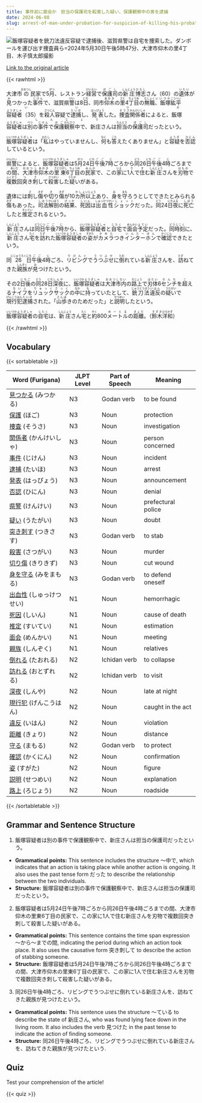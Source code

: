 ```yaml
---
title: 事件前に面会か　担当の保護司を殺害した疑い、保護観察中の男を逮捕
date: 2024-06-08
slug: arrest-of-man-under-probation-for-suspicion-of-killing-his-probation-officer-before-a-scheduled-meeting
---
```


![飯塚容疑者を銃刀法違反容疑で逮捕後、滋賀県警は自宅を捜索した。ダンボールを運び出す捜査員ら=2024年5月30日午後5時47分、大津市仰木の里4丁目、木子慎太郎撮影](https://www.asahicom.jp/imgopt/img/b9a420b08f/comm_L/AS20240608001395.jpg "飯塚容疑者を銃刀法違反容疑で逮捕後、滋賀県警は自宅を捜索した。ダンボールを運び出す捜査員ら=2024年5月30日午後5時47分、大津市仰木の里4丁目、木子慎太郎撮影")

[Link to the original article](https://asahi.com/articles/ASS680TPVS68PTJB008M.html?iref=comtop_7_02)

{{< rawhtml >}}
<p>大津市<ruby>の<rt>おおつし</rt></ruby>民家で5<ruby>月<rt>がつ</rt></ruby>、レストラン<ruby>経営<rt>けいえい</rt></ruby>で<ruby>保護<rt>ほご</rt>司<rt>し</rt></ruby>の<ruby>新庄<rt>しんじょう</rt>博志<rt>ひろし</rt></ruby>さん（60）の<ruby>遺体<rt>いたい</rt></ruby>が<ruby>見<rt>み</rt>つかった<ruby>事件<rt>じけん</rt></ruby>で、滋賀県<ruby>警<rt>けい</rt></ruby>は8<ruby>日<rt>にち</rt></ruby>、同市<ruby>仰木<rt>あおき</rt></ruby>の<ruby>里<rt>さと</rt>4<ruby>丁目<rt>ちょうめ</rt></ruby>の<ruby>無職<rt>むしょく</rt>、飯塚<rt>いいづか</rt>紘平<rt>こうへい</rt>容疑者<rt>ようぎしゃ</rt>（35）を<ruby>殺人<rt>さつじん</rt></ruby>容疑で<ruby>逮捕<rt>たいほ</rt></ruby>し、<ruby>発表<rt>はっぴょう</rt></ruby>した。<ruby>捜査<rt>そうさ</rt>関係者<rt>かんけいしゃ</rt></ruby>によると、飯塚<rt>いいづか</rt>容疑者<rt>ようぎしゃ</rt>は<ruby>別<rt>べつ</rt>の<ruby>事件<rt>じけん</rt></ruby>で<ruby>保護<rt>ほご</rt>観察<rt>かんさつ</rt></ruby>中で、新庄<rt>しんじょう</rt>さんは<ruby>担当<rt>たんとう</rt>の<ruby>保護<rt>ほご</rt>司<rt>し</rt></ruby>だったという。</p>

<p><ruby>飯塚<rt>いいづか</rt></ruby><ruby>容疑者<rt>ようぎしゃ</rt></ruby>は「<ruby>私<rt>わたし</rt></ruby>はやっていませんし、<ruby>何<rt>なに</rt>も<ruby>答<rt>こた</rt>えたくありません」と<ruby>容疑<rt>ようぎ</rt>を<ruby>否認<rt>ひにん</rt></ruby>しているという。</p>

<p><ruby>県警<rt>けんけい</rt></ruby>によると、<ruby>飯塚<rt>いいづか</rt></ruby><ruby>容疑者<rt>ようぎしゃ</rt></ruby>は5<ruby>月<rt>がつ</rt></ruby>24<ruby>日<rt>にち</rt></ruby><ruby>午後<rt>ごご</rt></ruby>7<ruby>時<rt>じ</rt></ruby>ごろから<ruby>同<rt>どう</rt></ruby>26<ruby>日<rt>にち</rt></ruby><ruby>午後<rt>ごご</rt></ruby>4<ruby>時<rt>じ</rt></ruby>ごろまでの<ruby>間<rt>あいだ</rt></ruby>、<ruby>大津<rt>おおつ</rt></ruby><ruby>市<rt>し</rt></ruby><ruby>仰木<rt>あおき</rt></ruby>の<ruby>里<rt>さと</rt></ruby><ruby>東<rt>ひがし</rt></ruby>6<ruby>丁目<rt>ちょうめ</rt></ruby>の<ruby>民家<rt>みんか</rt></ruby>で、この<ruby>家<rt>いえ</rt></ruby>に1<ruby>人<rt>り</rt></ruby>で<ruby>住<rt>す</rt></ruby>む<ruby>新庄<rt>しんじょう</rt></ruby>さんを<ruby>刃物<rt>はもの</rt></ruby>で<ruby>複数<rt>ふくすう</rt></ruby>回<ruby>突<rt>つ</rt></ruby>き<ruby>刺<rt>さ</rt></ruby>して<ruby>殺害<rt>さつがい</rt></ruby>した<ruby>疑<rt>うたが</rt></ruby>いがある。</p>

<p>遺体には<ruby>刺<rt>さ</rt></ruby>し<ruby>傷<rt>きず</rt></ruby>や<ruby>切<rt>き</rt></ruby>り<ruby>傷<rt>きず</rt></ruby>が10<ruby>カ所<rt>かしょ</rt></ruby><ruby>以上<rt>いじょう</rt></ruby>あり、<ruby>身<rt>み</rt></ruby>を<ruby>守<rt>まも</rt></ruby>ろうとしてできたとみられる<ruby>傷<rt>きず</rt></ruby>もあった。<ruby>司法<rt>しほう</rt></ruby><ruby>解剖<rt>かいぼう</rt></ruby>の<ruby>結果<rt>けっか</rt></ruby>、<ruby>死因<rt>しいん</rt></ruby>は<ruby>出血性<rt>しゅっけつせい</rt></ruby><ruby>ショック<rt>しょっく</rt></ruby>だった。<ruby>同<rt>どう</rt></ruby>24<ruby>日<rt>にち</rt></ruby><ruby>夜<rt>よる</rt></ruby>に<ruby>死亡<rt>しぼう</rt></ruby>したと<ruby>推定<rt>すいてい</rt></ruby>されるという。</p>

<p><ruby>新庄<rt>しんじょう</rt></ruby>さんは<ruby>同日<rt>どうじつ</rt></ruby><ruby>午後<rt>ごご</rt></ruby>7<ruby>時<rt>じ</rt></ruby>から、<ruby>飯塚<rt>いいづか</rt></ruby><ruby>容疑者<rt>ようぎしゃ</rt></ruby>と<ruby>自宅<rt>じたく</rt></ruby>で<ruby>面会<rt>めんかい</rt></ruby><ruby>予定<rt>よてい</rt></ruby>だった。<ruby>同時刻<rt>どうじこく</rt></ruby>に、<ruby>新庄<rt>しんじょう</rt></ruby>さん<ruby>宅<rt>たく</rt></ruby>を<ruby>訪<rt>たず</rt></ruby>れた<ruby>飯塚<rt>いいづか</rt></ruby><ruby>容疑者<rt>ようぎしゃ</rt></ruby>の<ruby>姿<rt>すがた</rt></ruby>が<ruby>カメラ<rt>かめら</rt></ruby>つき<ruby>インターホン<rt>いんたーほん</rt></ruby>で<ruby>確認<rt>かくにん</rt></ruby>できたという。</p>

<p>同<ruby>26<rt>にじゅうろく</rt></ruby><ruby>日<rt>にち</rt></ruby><ruby>午後<rt>ごご</rt></ruby>4<ruby>時<rt>じ</rt></ruby>ごろ、<ruby>リビング<rt>りびんぐ</rt></ruby>で<ruby>うつぶせ<rt>うつぶせ</rt></ruby>に<ruby>倒<rt>たお</rt></ruby>れている<ruby>新庄<rt>しんじょう</rt></ruby>さんを、<ruby>訪<rt>たず</rt></ruby>ねてきた<ruby>親族<rt>しんぞく</rt></ruby>が<ruby>見<rt>み</rt></ruby>つけたという。</p>

<p>その2<ruby>日後<rt>にちご</rt></ruby>の<ruby>同<rt>どう</rt></ruby>28<ruby>日<rt>にち</rt></ruby><ruby>深夜<rt>しんや</rt></ruby>に、<ruby>飯塚<rt>いいづか</rt></ruby><ruby>容疑者<rt>ようぎしゃ</rt></ruby>は<ruby>大津<rt>おおつ</rt></ruby><ruby>市内<rt>しない</rt></ruby>の<ruby>路上<rt>ろじょう</rt></ruby>で<ruby>刃体<rt>はたい</rt></ruby>6<ruby>センチ<rt>せんち</rt></ruby>を<ruby>超<rt>こ</rt></ruby>える<ruby>ナイフ<rt>ないふ</rt></ruby>を<ruby>リュックサック<rt>りゅっくさっく</rt></ruby>の<ruby>中<rt>なか</rt></ruby>に<ruby>持<rt>も</rt></ruby>っていたとして、<ruby>銃刀法<rt>じゅうとうほう</rt></ruby><ruby>違反<rt>いはん</rt></ruby>の<ruby>疑い<rt>うたがい</rt></ruby>で<ruby>現行犯<rt>げんこうはん</rt></ruby><ruby>逮捕<rt>たいほ</rt></ruby>された。「<ruby>山歩<rt>さんぽ</rt></ruby>きのためだった」と<ruby>説明<rt>せつめい</rt></ruby>したという。</p>

<p><ruby>飯塚<rt>いいづか</rt></ruby><ruby>容疑者<rt>ようぎしゃ</rt></ruby>の<ruby>自宅<rt>じたく</rt></ruby>は、<ruby>新庄<rt>しんじょう</rt></ruby>さん<ruby>宅<rt>たく</rt></ruby>と<ruby>約<rt>やく</rt></ruby>800<ruby>メートル<rt>めーとる</rt></ruby>の<ruby>距離<rt>きょり</rt></ruby>。（<ruby>鈴木<rt>すずき</rt></ruby><ruby>洋和<rt>ひろかず</rt></ruby>）</p>
{{< /rawhtml >}}

## Vocabulary


{{< sortabletable >}}

| Word (Furigana) | JLPT Level | Part of Speech | Meaning |
|-----------------|------------|---------------|---------|
|[見つかる](https://jisho.org/search/%E8%A6%8B%E3%81%A4%E3%81%8B%E3%82%8B) (みつかる)| N3 | Godan verb | to be found |
|[保護](https://jisho.org/search/%E4%BF%9D%E8%AD%B7) (ほご)| N3 | Noun | protection |
|[捜査](https://jisho.org/search/%E6%8D%9C%E6%9F%BB) (そうさ)| N3 | Noun | investigation |
|[関係者](https://jisho.org/search/%E9%96%A2%E4%BF%82%E8%80%85) (かんけいしゃ)| N3 | Noun | person concerned |
|[事件](https://jisho.org/search/%E4%BA%8B%E4%BB%B6) (じけん)| N3 | Noun | incident |
|[逮捕](https://jisho.org/search/%E9%80%AE%E6%8D%95) (たいほ)| N3 | Noun | arrest |
|[発表](https://jisho.org/search/%E7%99%BA%E8%A1%A8) (はっぴょう)| N3 | Noun | announcement |
|[否認](https://jisho.org/search/%E5%90%A6%E8%AA%8D) (ひにん)| N3 | Noun | denial |
|[県警](https://jisho.org/search/%E7%9C%8C%E8%AD%A6) (けんけい)| N3 | Noun | prefectural police |
|[疑い](https://jisho.org/search/%E7%96%91%E3%81%84) (うたがい)| N3 | Noun | doubt |
|[突き刺す](https://jisho.org/search/%E7%AA%81%E3%81%8D%E5%88%BA%E3%81%99) (つきさす)| N3 | Godan verb | to stab |
|[殺害](https://jisho.org/search/%E6%AE%BA%E5%AE%B3) (さつがい)| N3 | Noun | murder |
|[切り傷](https://jisho.org/search/%E5%88%87%E3%82%8A%E5%82%B7) (きりきず)| N3 | Noun | cut wound |
|[身を守る](https://jisho.org/search/%E8%BA%AB%E3%82%92%E5%AE%88%E3%82%8B) (みをまもる)| N3 | Godan verb | to defend oneself |
|[出血性](https://jisho.org/search/%E5%87%BA%E8%A1%80%E6%80%A7) (しゅっけつせい)| N1 | Noun | hemorrhagic |
|[死因](https://jisho.org/search/%E6%AD%BB%E5%9B%A0) (しいん)| N1 | Noun | cause of death |
|[推定](https://jisho.org/search/%E6%8E%A8%E5%AE%9A) (すいてい)| N1 | Noun | estimation |
|[面会](https://jisho.org/search/%E9%9D%A2%E4%BC%9A) (めんかい)| N1 | Noun | meeting |
|[親族](https://jisho.org/search/%E8%A6%AA%E6%97%8F) (しんぞく)| N1 | Noun | relatives |
|[倒れる](https://jisho.org/search/%E5%80%92%E3%82%8C%E3%82%8B) (たおれる)| N2 | Ichidan verb | to collapse |
|[訪れる](https://jisho.org/search/%E8%A8%AA%E3%82%8C%E3%82%8B) (おとずれる)| N2 | Ichidan verb | to visit |
|[深夜](https://jisho.org/search/%E6%B7%B1%E5%A4%9C) (しんや)| N2 | Noun | late at night |
|[現行犯](https://jisho.org/search/%E7%8F%BE%E8%A1%8C%E7%8A%AF) (げんこうはん)| N2 | Noun | caught in the act |
|[違反](https://jisho.org/search/%E9%81%95%E5%8F%8D) (いはん)| N2 | Noun | violation |
|[距離](https://jisho.org/search/%E8%B7%9D%E9%9B%A2) (きょり)| N2 | Noun | distance |
|[守る](https://jisho.org/search/%E5%AE%88%E3%82%8B) (まもる)| N2 | Godan verb | to protect |
|[確認](https://jisho.org/search/%E7%A2%BA%E8%AA%8D) (かくにん)| N2 | Noun | confirmation |
|[姿](https://jisho.org/search/%E5%A7%BF) (すがた)| N2 | Noun | figure |
|[説明](https://jisho.org/search/%E8%AA%AC%E6%98%8E) (せつめい)| N2 | Noun | explanation |
|[路上](https://jisho.org/search/%E8%B7%AF%E4%B8%8A) (ろじょう)| N2 | Noun | roadside |

{{< /sortabletable >}}


## Grammar and Sentence Structure

1. 飯塚容疑者は別の事件で保護観察中で、新庄さんは担当の保護司だったという。

- **Grammatical points:** This sentence includes the structure ～中で, which indicates that an action is taking place while another action is ongoing. It also uses the past tense form だった to describe the relationship between the two individuals.
- **Structure:** 飯塚容疑者は別の事件で保護観察中で、新庄さんは担当の保護司だったという。

2. 飯塚容疑者は5月24日午後7時ごろから同26日午後4時ごろまでの間、大津市仰木の里東6丁目の民家で、この家に1人で住む新庄さんを刃物で複数回突き刺して殺害した疑いがある。

- **Grammatical points:** This sentence contains the time span expression ～から～までの間, indicating the period during which an action took place. It also uses the causative form 突き刺して to describe the action of stabbing someone.
- **Structure:** 飯塚容疑者は5月24日午後7時ごろから同26日午後4時ごろまでの間、大津市仰木の里東6丁目の民家で、この家に1人で住む新庄さんを刃物で複数回突き刺して殺害した疑いがある。

3. 同26日午後4時ごろ、リビングでうつぶせに倒れている新庄さんを、訪ねてきた親族が見つけたという。

- **Grammatical points:** This sentence uses the structure ～ている to describe the state of 新庄さん, who was found lying face down in the living room. It also includes the verb 見つけた in the past tense to indicate the action of finding someone.
- **Structure:** 同26日午後4時ごろ、リビングでうつぶせに倒れている新庄さんを、訪ねてきた親族が見つけたという.

## Quiz

Test your comprehension of the article!

{{< quiz >}}